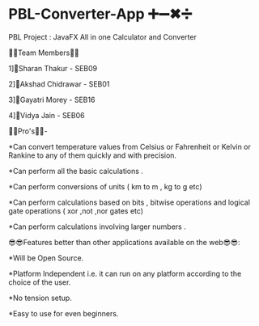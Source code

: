 # PBL-Converter-App  ➕➖✖➗
PBL Project : JavaFX All in one Calculator and Converter


👦👧Team Members👦👧

1]👦Sharan Thakur - SEB09

2]👦Akshad Chidrawar - SEB01

3]👧Gayatri Morey - SEB16

4]👧Vidya Jain - SEB06

💯💯Pro's💯💯- 


*Can convert temperature values from Celsius or Fahrenheit or Kelvin or Rankine to any of them quickly and with precision.

*Can perform all the basic calculations .

*Can perform conversions of units ( km to m , kg to g etc)

*Can perform calculations based on bits , bitwise operations and logical gate operations ( xor ,not ,nor gates etc)

*Can perform calculations involving larger numbers . 


😎😎Features better than other applications available on the web😎😎:

*Will be Open Source.

*Platform Independent i.e. it can run on any platform according to the choice of the user.

*No tension setup.

*Easy to use for even beginners.
